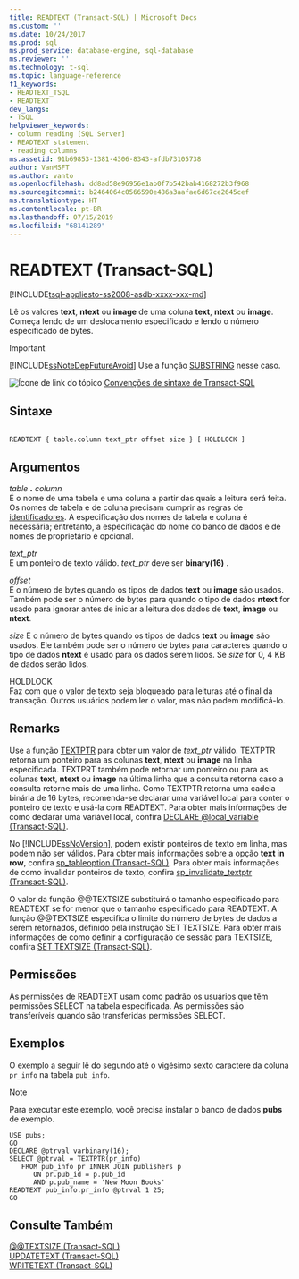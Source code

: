 ```yaml
---
title: READTEXT (Transact-SQL) | Microsoft Docs
ms.custom: ''
ms.date: 10/24/2017
ms.prod: sql
ms.prod_service: database-engine, sql-database
ms.reviewer: ''
ms.technology: t-sql
ms.topic: language-reference
f1_keywords:
- READTEXT_TSQL
- READTEXT
dev_langs:
- TSQL
helpviewer_keywords:
- column reading [SQL Server]
- READTEXT statement
- reading columns
ms.assetid: 91b69853-1381-4306-8343-afdb73105738
author: VanMSFT
ms.author: vanto
ms.openlocfilehash: dd8ad58e96956e1ab0f7b542bab4168272b3f968
ms.sourcegitcommit: b2464064c0566590e486a3aafae6d67ce2645cef
ms.translationtype: HT
ms.contentlocale: pt-BR
ms.lasthandoff: 07/15/2019
ms.locfileid: "68141289"
---
```

# <a name="readtext-transact-sql"></a>READTEXT (Transact-SQL)
[!INCLUDE[tsql-appliesto-ss2008-asdb-xxxx-xxx-md](../../includes/tsql-appliesto-ss2008-asdb-xxxx-xxx-md.md)]

Lê os valores **text**, **ntext** ou **image** de uma coluna **text**, **ntext** ou **image**. Começa lendo de um deslocamento especificado e lendo o número especificado de bytes.  
  
> [!IMPORTANT]  
>  [!INCLUDE[ssNoteDepFutureAvoid](../../includes/ssnotedepfutureavoid-md.md)] Use a função [SUBSTRING](../../t-sql/functions/substring-transact-sql.md) nesse caso.  
  
![Ícone de link do tópico](../../database-engine/configure-windows/media/topic-link.gif "Ícone de link do tópico") [Convenções de sintaxe de Transact-SQL](../../t-sql/language-elements/transact-sql-syntax-conventions-transact-sql.md)  
  
## <a name="syntax"></a>Sintaxe  
  
```  
  
READTEXT { table.column text_ptr offset size } [ HOLDLOCK ]  
```  
  
## <a name="arguments"></a>Argumentos  
_table_ **.** _column_  
É o nome de uma tabela e uma coluna a partir das quais a leitura será feita. Os nomes de tabela e de coluna precisam cumprir as regras de [identificadores](../../relational-databases/databases/database-identifiers.md). A especificação dos nomes de tabela e coluna é necessária; entretanto, a especificação do nome do banco de dados e de nomes de proprietário é opcional.  
  
_text\_ptr_  
É um ponteiro de texto válido. _text\_ptr_ deve ser **binary(16)** .  
  
_offset_  
É o número de bytes quando os tipos de dados **text** ou **image** são usados. Também pode ser o número de bytes para quando o tipo de dados **ntext** for usado para ignorar antes de iniciar a leitura dos dados de **text**, **image** ou **ntext**.  
  
_size_ É o número de bytes quando os tipos de dados **text** ou **image** são usados. Ele também pode ser o número de bytes para caracteres quando o tipo de dados **ntext** é usado para os dados serem lidos. Se _size_ for 0, 4 KB de dados serão lidos.  
  
HOLDLOCK  
Faz com que o valor de texto seja bloqueado para leituras até o final da transação. Outros usuários podem ler o valor, mas não podem modificá-lo.  
  
## <a name="remarks"></a>Remarks  
Use a função [TEXTPTR](../../t-sql/functions/text-and-image-functions-textptr-transact-sql.md) para obter um valor de _text\_ptr_ válido. TEXTPTR retorna um ponteiro para as colunas **text**, **ntext** ou **image** na linha especificada. TEXTPRT também pode retornar um ponteiro ou para as colunas **text**, **ntext** ou **image** na última linha que a consulta retorna caso a consulta retorne mais de uma linha. Como TEXTPTR retorna uma cadeia binária de 16 bytes, recomenda-se declarar uma variável local para conter o ponteiro de texto e usá-la com READTEXT. Para obter mais informações de como declarar uma variável local, confira [DECLARE @local_variable &#40;Transact-SQL&#41;](../../t-sql/language-elements/declare-local-variable-transact-sql.md).  
  
No [!INCLUDE[ssNoVersion](../../includes/ssnoversion-md.md)], podem existir ponteiros de texto em linha, mas podem não ser válidos. Para obter mais informações sobre a opção **text in row**, confira [sp_tableoption &#40;Transact-SQL&#41;](../../relational-databases/system-stored-procedures/sp-tableoption-transact-sql.md). Para obter mais informações de como invalidar ponteiros de texto, confira [sp_invalidate_textptr &#40;Transact-SQL&#41;](../../relational-databases/system-stored-procedures/sp-invalidate-textptr-transact-sql.md).  
  
O valor da função @@TEXTSIZE substituirá o tamanho especificado para READTEXT se for menor que o tamanho especificado para READTEXT. A função @@TEXTSIZE especifica o limite do número de bytes de dados a serem retornados, definido pela instrução SET TEXTSIZE. Para obter mais informações de como definir a configuração de sessão para TEXTSIZE, confira [SET TEXTSIZE &#40;Transact-SQL&#41;](../../t-sql/statements/set-textsize-transact-sql.md).  
  
## <a name="permissions"></a>Permissões  
As permissões de READTEXT usam como padrão os usuários que têm permissões SELECT na tabela especificada. As permissões são transferíveis quando são transferidas permissões SELECT.  
  
## <a name="examples"></a>Exemplos  
O exemplo a seguir lê do segundo até o vigésimo sexto caractere da coluna `pr_info` na tabela `pub_info`.  
  
> [!NOTE]  
>  Para executar este exemplo, você precisa instalar o banco de dados **pubs** de exemplo.  
  
```  
USE pubs;  
GO  
DECLARE @ptrval varbinary(16);  
SELECT @ptrval = TEXTPTR(pr_info)   
   FROM pub_info pr INNER JOIN publishers p  
      ON pr.pub_id = p.pub_id   
      AND p.pub_name = 'New Moon Books'  
READTEXT pub_info.pr_info @ptrval 1 25;  
GO  
```  
  
## <a name="see-also"></a>Consulte Também  
[@@TEXTSIZE &#40;Transact-SQL&#41;](../../t-sql/functions/textsize-transact-sql.md)   
[UPDATETEXT &#40;Transact-SQL&#41;](../../t-sql/queries/updatetext-transact-sql.md)   
[WRITETEXT &#40;Transact-SQL&#41;](../../t-sql/queries/writetext-transact-sql.md)  
  
  
